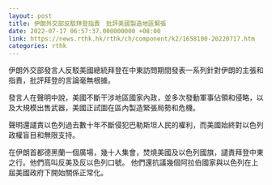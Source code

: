 ```yaml
---
layout: post
title: 伊朗外交部反駁拜登指責　批評美國製造地區緊張
date: 2022-07-17 06:57:37.000000000 +08:00
link: https://news.rthk.hk/rthk/ch/component/k2/1658100-20220717.htm
categories: rthk
---
```


伊朗外交部發言人反駁美國總統拜登在中東訪問期間發表一系列針對伊朗的主張和指責，批評拜登的言論毫無根據。

發言人在聲明中說，美國不斷干涉地區國家內政，並多次發動軍事佔領和侵略，以及大規模出售武器，美國正試圖在區內製造緊張局勢和危機。

聲明還譴責以色列過去數十年不斷侵犯巴勒斯坦人民的權利，而美國始終對以色列政權盲目和無限支持。

在伊朗首都德黑蘭一個廣場，幾十人集會，焚燒美國及以色列國旗，譴責拜登中東之行。他們高叫反美及反以色列口號。 他們還抗議幾個阿拉伯國家與以色列在上屆美國政府下開始關係正常化。

